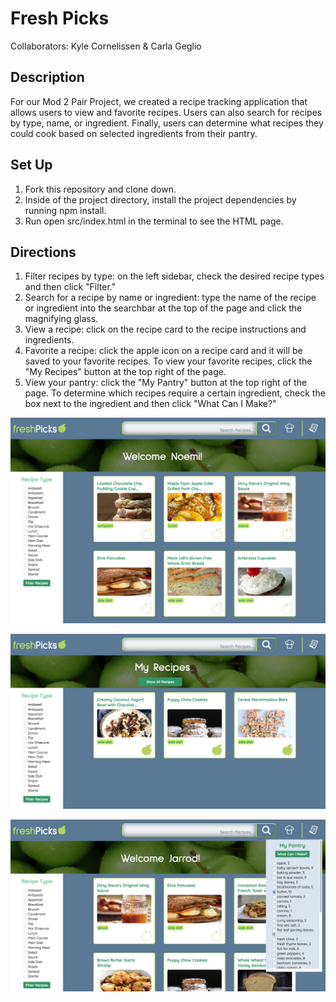 # Fresh Picks
Collaborators: Kyle Cornelissen & Carla Geglio

## Description
For our Mod 2 Pair Project, we created a recipe tracking application that allows users to view and favorite recipes. Users can also search for recipes by type, name, or ingredient. Finally, users can determine what recipes they could cook based on selected ingredients from their pantry.

## Set Up
1. Fork this repository and clone down.
2. Inside of the project directory, install the project dependencies by running npm install.
3. Run open src/index.html in the terminal to see the HTML page.

## Directions
1. Filter recipes by type: on the left sidebar, check the desired recipe types and then click "Filter."
2. Search for a recipe by name or ingredient: type the name of the recipe or ingredient into the searchbar at the top of the page and click the magnifying glass.
3. View a recipe: click on the recipe card to the recipe instructions and ingredients.
4. Favorite a recipe: click the apple icon on a recipe card and it will be saved to your favorite recipes. To view your favorite recipes, click the "My Recipes" button at the top right of the page.
5. View your pantry: click the "My Pantry" button at the top right of the page. To determine which recipes require a certain ingredient, check the box next to the ingredient and then click "What Can I Make?"

![Main Page](images/mainpage_readme.png)

![My Recipes](images/myrecipes_readme.png)

![My Pantry](images/mypantry_readme.png)
